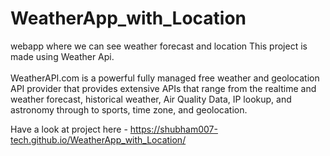 # WeatherApp_with_Location
webapp where we can see weather forecast and location 
This project is made using Weather Api. <br> <br/> WeatherAPI.com is a powerful fully managed free weather and geolocation API provider that provides extensive APIs that range from the realtime and weather forecast,  historical weather, Air Quality Data, IP lookup, and astronomy through to sports, time zone, and geolocation.

Have a look at project here -  https://shubham007-tech.github.io/WeatherApp_with_Location/
